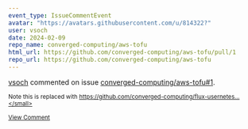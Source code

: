 ```yaml
---
event_type: IssueCommentEvent
avatar: "https://avatars.githubusercontent.com/u/814322?"
user: vsoch
date: 2024-02-09
repo_name: converged-computing/aws-tofu
html_url: https://github.com/converged-computing/aws-tofu/pull/1
repo_url: https://github.com/converged-computing/aws-tofu
---
```


<a href='https://github.com/vsoch' target='_blank'>vsoch</a> commented on issue <a href='https://github.com/converged-computing/aws-tofu/pull/1' target='_blank'>converged-computing/aws-tofu#1</a>.

<small>Note this is replaced with https://github.com/converged-computing/flux-usernetes...</small>

<a href='https://github.com/converged-computing/aws-tofu/pull/1' target='_blank'>View Comment</a>